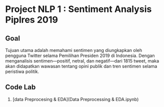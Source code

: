 # Project NLP 1 : Sentiment Analysis Piplres 2019

## Goal

Tujuan utama adalah memahami sentimen yang diungkapkan oleh pengguna Twitter selama Pemilihan Presiden 2019 di Indonesia. 
Dengan menganalisis sentimen—positif, netral, dan negatif—dari 1815 tweet, maka akan didapatkan wawasan tentang opini publik dan tren sentimen selama peristiwa politik.

## Code Lab
1. [data Preprocesing & EDA](Data Preprocessing & EDA.ipynb)
